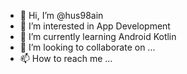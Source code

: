 - 👋 Hi, I’m @hus98ain
- 👀 I’m interested in App Development
- 🌱 I’m currently learning Android Kotlin
- 💞️ I’m looking to collaborate on ...
- 📫 How to reach me ...

<!---
hus98ain/hus98ain is a ✨ special ✨ repository because its `README.md` (this file) appears on your GitHub profile.
You can click the Preview link to take a look at your changes.
--->
